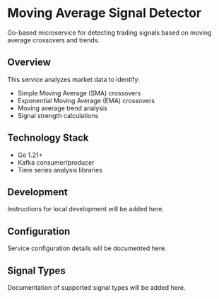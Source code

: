 # Moving Average Signal Detector

Go-based microservice for detecting trading signals based on moving average crossovers and trends.

## Overview

This service analyzes market data to identify:
- Simple Moving Average (SMA) crossovers
- Exponential Moving Average (EMA) crossovers
- Moving average trend analysis
- Signal strength calculations

## Technology Stack

- Go 1.21+
- Kafka consumer/producer
- Time series analysis libraries

## Development

Instructions for local development will be added here.

## Configuration

Service configuration details will be documented here.

## Signal Types

Documentation of supported signal types will be added here.
